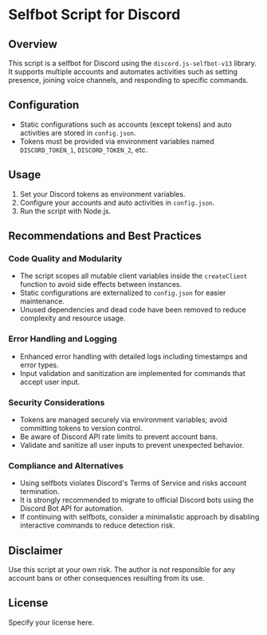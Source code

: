 # Selfbot Script for Discord

## Overview
This script is a selfbot for Discord using the `discord.js-selfbot-v13` library. It supports multiple accounts and automates activities such as setting presence, joining voice channels, and responding to specific commands.

## Configuration
- Static configurations such as accounts (except tokens) and auto activities are stored in `config.json`.
- Tokens must be provided via environment variables named `DISCORD_TOKEN_1`, `DISCORD_TOKEN_2`, etc.

## Usage
1. Set your Discord tokens as environment variables.
2. Configure your accounts and auto activities in `config.json`.
3. Run the script with Node.js.

## Recommendations and Best Practices

### Code Quality and Modularity
- The script scopes all mutable client variables inside the `createClient` function to avoid side effects between instances.
- Static configurations are externalized to `config.json` for easier maintenance.
- Unused dependencies and dead code have been removed to reduce complexity and resource usage.

### Error Handling and Logging
- Enhanced error handling with detailed logs including timestamps and error types.
- Input validation and sanitization are implemented for commands that accept user input.

### Security Considerations
- Tokens are managed securely via environment variables; avoid committing tokens to version control.
- Be aware of Discord API rate limits to prevent account bans.
- Validate and sanitize all user inputs to prevent unexpected behavior.

### Compliance and Alternatives
- Using selfbots violates Discord's Terms of Service and risks account termination.
- It is strongly recommended to migrate to official Discord bots using the Discord Bot API for automation.
- If continuing with selfbots, consider a minimalistic approach by disabling interactive commands to reduce detection risk.

## Disclaimer
Use this script at your own risk. The author is not responsible for any account bans or other consequences resulting from its use.

## License
Specify your license here.
